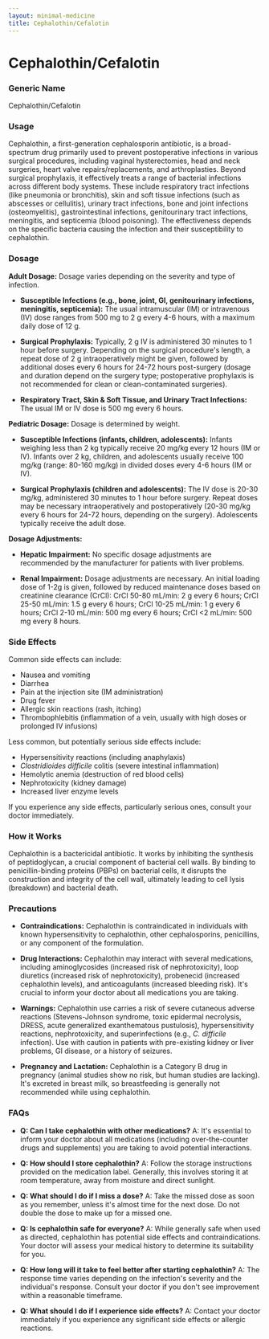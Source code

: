 ```yaml
---
layout: minimal-medicine
title: Cephalothin/Cefalotin
---
```


# Cephalothin/Cefalotin
### Generic Name
Cephalothin/Cefalotin

### Usage

Cephalothin, a first-generation cephalosporin antibiotic, is a broad-spectrum drug primarily used to prevent postoperative infections in various surgical procedures, including vaginal hysterectomies, head and neck surgeries, heart valve repairs/replacements, and arthroplasties.  Beyond surgical prophylaxis, it effectively treats a range of bacterial infections across different body systems.  These include respiratory tract infections (like pneumonia or bronchitis), skin and soft tissue infections (such as abscesses or cellulitis), urinary tract infections, bone and joint infections (osteomyelitis), gastrointestinal infections, genitourinary tract infections, meningitis, and septicemia (blood poisoning).  The effectiveness depends on the specific bacteria causing the infection and their susceptibility to cephalothin.

### Dosage

**Adult Dosage:**  Dosage varies depending on the severity and type of infection.  

* **Susceptible Infections (e.g., bone, joint, GI, genitourinary infections, meningitis, septicemia):**  The usual intramuscular (IM) or intravenous (IV) dose ranges from 500 mg to 2 g every 4-6 hours, with a maximum daily dose of 12 g.

* **Surgical Prophylaxis:**  Typically, 2 g IV is administered 30 minutes to 1 hour before surgery.  Depending on the surgical procedure's length, a repeat dose of 2 g intraoperatively might be given, followed by additional doses every 6 hours for 24-72 hours post-surgery (dosage and duration depend on the surgery type; postoperative prophylaxis is not recommended for clean or clean-contaminated surgeries).

* **Respiratory Tract, Skin & Soft Tissue, and Urinary Tract Infections:**  The usual IM or IV dose is 500 mg every 6 hours.


**Pediatric Dosage:** Dosage is determined by weight.

* **Susceptible Infections (infants, children, adolescents):** Infants weighing less than 2 kg typically receive 20 mg/kg every 12 hours (IM or IV). Infants over 2 kg, children, and adolescents usually receive 100 mg/kg (range: 80-160 mg/kg) in divided doses every 4-6 hours (IM or IV).

* **Surgical Prophylaxis (children and adolescents):**  The IV dose is 20-30 mg/kg, administered 30 minutes to 1 hour before surgery.  Repeat doses may be necessary intraoperatively and postoperatively (20-30 mg/kg every 6 hours for 24-72 hours, depending on the surgery).  Adolescents typically receive the adult dose.


**Dosage Adjustments:**

* **Hepatic Impairment:** No specific dosage adjustments are recommended by the manufacturer for patients with liver problems.

* **Renal Impairment:** Dosage adjustments are necessary.  An initial loading dose of 1-2g is given, followed by reduced maintenance doses based on creatinine clearance (CrCl):  CrCl 50-80 mL/min: 2 g every 6 hours; CrCl 25-50 mL/min: 1.5 g every 6 hours; CrCl 10-25 mL/min: 1 g every 6 hours; CrCl 2-10 mL/min: 500 mg every 6 hours; CrCl <2 mL/min: 500 mg every 8 hours.

### Side Effects

Common side effects can include:

* Nausea and vomiting
* Diarrhea
* Pain at the injection site (IM administration)
* Drug fever
* Allergic skin reactions (rash, itching)
* Thrombophlebitis (inflammation of a vein, usually with high doses or prolonged IV infusions)


Less common, but potentially serious side effects include:

*  Hypersensitivity reactions (including anaphylaxis)
*  <em>Clostridioides difficile</em> colitis (severe intestinal inflammation)
*  Hemolytic anemia (destruction of red blood cells)
*  Nephrotoxicity (kidney damage)
*  Increased liver enzyme levels


If you experience any side effects, particularly serious ones, consult your doctor immediately.

### How it Works

Cephalothin is a bactericidal antibiotic. It works by inhibiting the synthesis of peptidoglycan, a crucial component of bacterial cell walls.  By binding to penicillin-binding proteins (PBPs) on bacterial cells, it disrupts the construction and integrity of the cell wall, ultimately leading to cell lysis (breakdown) and bacterial death.

### Precautions

* **Contraindications:** Cephalothin is contraindicated in individuals with known hypersensitivity to cephalothin, other cephalosporins, penicillins, or any component of the formulation.

* **Drug Interactions:**  Cephalothin may interact with several medications, including aminoglycosides (increased risk of nephrotoxicity), loop diuretics (increased risk of nephrotoxicity), probenecid (increased cephalothin levels), and anticoagulants (increased bleeding risk).  It's crucial to inform your doctor about all medications you are taking.

* **Warnings:**  Cephalothin use carries a risk of severe cutaneous adverse reactions (Stevens-Johnson syndrome, toxic epidermal necrolysis, DRESS, acute generalized exanthematous pustulosis), hypersensitivity reactions, nephrotoxicity, and superinfections (e.g., <i>C. difficile</i> infection).  Use with caution in patients with pre-existing kidney or liver problems, GI disease, or a history of seizures.

* **Pregnancy and Lactation:** Cephalothin is a Category B drug in pregnancy (animal studies show no risk, but human studies are lacking).  It's excreted in breast milk, so breastfeeding is generally not recommended while using cephalothin.

### FAQs

* **Q: Can I take cephalothin with other medications?** A:  It's essential to inform your doctor about all medications (including over-the-counter drugs and supplements) you are taking to avoid potential interactions.


* **Q: How should I store cephalothin?** A:  Follow the storage instructions provided on the medication label.  Generally, this involves storing it at room temperature, away from moisture and direct sunlight.


* **Q: What should I do if I miss a dose?** A:  Take the missed dose as soon as you remember, unless it's almost time for the next dose.  Do not double the dose to make up for a missed one.


* **Q: Is cephalothin safe for everyone?** A:  While generally safe when used as directed, cephalothin has potential side effects and contraindications.  Your doctor will assess your medical history to determine its suitability for you.


* **Q: How long will it take to feel better after starting cephalothin?** A: The response time varies depending on the infection's severity and the individual's response. Consult your doctor if you don't see improvement within a reasonable timeframe.


* **Q: What should I do if I experience side effects?** A: Contact your doctor immediately if you experience any significant side effects or allergic reactions.
